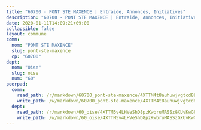 ```yaml
---
title: "60700 - PONT STE MAXENCE | Entraide, Annonces, Initiatives"
description: "60700 - PONT STE MAXENCE | Entraide, Annonces, Initiatives"
date: 2020-01-11T14:09:21+09:00
collapsible: false
layout: commune
comm:
  nom: "PONT STE MAXENCE"
  slug: pont-ste-maxence
  cp: "60700"
dept:
  nom: "Oise"
  slug: oise
  num: "60"
peerpad:
  comm:
    read_path: /r/markdown/60700_pont-ste-maxence/4XTTM4t8auhuwjvgtcd8LPwg2UKw7niY7k5a49HgqRLvTCWgr
    write_path: /w/markdown/60700_pont-ste-maxence/4XTTM4t8auhuwjvgtcd8LPwg2UKw7niY7k5a49HgqRLvTCWgr-K3TgUmNJfTeko5NEeucJVkT7Wh9EyQckChZXPVf1kvXecWoaPbvkjmCjzr7TjGofMc3Ac8D3KZCRVg2jcBdhx18aBg6VmBNgYK9Kfn8Ly8mgBDx4esQGpqQ8MUmyDP29LBZpGxZG
  dept:
    read_path: /r/markdown/60_oise/4XTTM5v4LHVeShD8pzKwbruMASSzGXUvKwGPyPNR6Aq6aruGY
    write_path: /w/markdown/60_oise/4XTTM5v4LHVeShD8pzKwbruMASSzGXUvKwGPyPNR6Aq6aruGY-K3TgTfEPmBuMGxs3WizC7aafmuSUvuvwsE7nM986pS4fEczEhokrfL1mXNtU722XatpEcDhfhLf5xd24JkCKBD4DcQHeF5CYjEkAVzDN3PuQerZfYGZ5zy2XFcJNh2Z1pYjLoQTn
---
```



